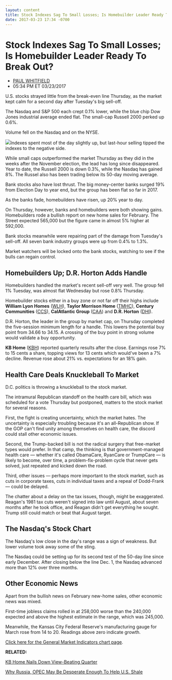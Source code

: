 ```yaml
---
layout: content
title: Stock Indexes Sag To Small Losses; Is Homebuilder Leader Ready To Break Out?
date: 2017-03-23 17:34 -0700
---
```



Stock Indexes Sag To Small Losses; Is Homebuilder Leader Ready To Break Out?
=============================================================================




* [PAUL WHITFIELD](https://www.investors.com/author/whitfieldp/ "Posts by PAUL WHITFIELD")
* 05:34 PM ET 03/23/2017







U.S. stocks strayed little from the break-even line Thursday, as the market kept calm for a second day after Tuesday's big sell-off.


The Nasdaq and S&P 500 each crept 0.1% lower, while the blue chip Dow Jones industrial average ended flat. The small-cap Russell 2000 perked up 0.6%.


Volume fell on the Nasdaq and on the NYSE.


![](https://www.investors.com/wp-content/uploads/2017/03/MP032317-190x300.png)Indexes spent most of the day slightly up, but last-hour selling tipped the indexes to the negative side.


While small caps outperformed the market Thursday as they did in the weeks after the November election, the lead has long since disappeared. Year to date, the Russell 2000 is down 0.3%, while the Nasdaq has gained 8%. The Russel also has been trading below its 50-day moving average.


Bank stocks also have lost thrust. The big money-center banks surged 19% from Election Day to year end, but the group has been flat so far in 2017.


As the banks fade, homebuilders have risen, up 20% year to day.


On Thursday, however, banks and homebuilders were both showing gains. Homebuilders rode a bullish report on new home sales for February. The Street expected 565,000 but the figure came in almost 5% higher at 592,000.


Bank stocks meanwhile were repairing part of the damage from Tuesday's sell-off. All seven bank industry groups were up from 0.4% to 1.3%.


Market watchers will be locked onto the bank stocks, watching to see if the bulls can regain control.


Homebuilders Up; D.R. Horton Adds Handle
----------------------------------------


Homebuilders handled the market's recent sell-off very well. The group fell 1% Tuesday, was almost flat Wednesday but rose 0.8% Thursday.


Homebuilder stocks either in a buy zone or not far off their highs include **William Lyon Homes** ([WLH](https://research.investors.com/quote.aspx?symbol=WLH)), **Taylor Morrison Home** ([TMHC](https://research.investors.com/quote.aspx?symbol=TMHC)), **Century Communities** ([CCS](https://research.investors.com/quote.aspx?symbol=CCS)), **CalAtlantic Group** ([CAA](https://research.investors.com/quote.aspx?symbol=CAA)) and **D.R. Horton** ([DHI](https://research.investors.com/quote.aspx?symbol=DHI)).


D.R. Horton, the leader in the group by market cap, on Thursday completed the five-session minimum length for a handle. This lowers the potential buy point from 34.66 to 34.15. A crossing of the buy point in strong volume would validate a buy opportunity.


**KB Home** ([KBH](https://research.investors.com/quote.aspx?symbol=KBH)) reported quarterly results after the close. Earnings rose 7% to 15 cents a share, topping views for 13 cents which would've been a 7% decline. Revenue rose about 21% vs. expectations for an 18% gain.


Health Care Deals Knuckleball To Market
---------------------------------------


D.C. politics is throwing a knuckleball to the stock market.


The intramural Republican standoff on the health care bill, which was scheduled for a vote Thursday but postponed, matters to the stock market for several reasons.


First, the fight is creating uncertainty, which the market hates. The uncertainty is especially troubling because it's an all-Republican show. If the GOP can't find unity among themselves on health care, the discord could stall other economic issues.


Second, the Trump-backed bill is not the radical surgery that free-market types would prefer. In that camp, the thinking is that government-managed health care — whether it's called ObamaCare, RyanCare or TrumpCare — is likely to become, over time, a problem-fix-problem cycle that never gets solved, just repeated and kicked down the road.


Third, other issues — perhaps more important to the stock market, such as cuts in corporate taxes, cuts in individual taxes and a repeal of Dodd-Frank — could be delayed.


The chatter about a delay on the tax issues, though, might be exaggerated. Reagan's 1981 tax cuts weren't signed into law until August, about seven months after he took office, and Reagan didn't get everything he sought. Trump still could match or beat that August target.


The Nasdaq's Stock Chart
------------------------


The Nasdaq's low close in the day's range was a sign of weakness. But lower volume took away some of the sting.


The Nasdaq could be setting up for its second test of the 50-day line since early December. After closing below the line Dec. 1, the Nasdaq advanced more than 12% over three months.


Other Economic News
-------------------


Apart from the bullish news on February new-home sales, other economic news was mixed.


First-time jobless claims rolled in at 258,000 worse than the 240,000 expected and above the highest estimate in the range, which was 245,000.


Meanwhile, the Kansas City Federal Reserve's manufacturing gauge for March rose from 14 to 20. Readings above zero indicate growth.


[Click here for the General Market Indicators chart page](https://www.investors.com/wp-content/uploads/2017/03/IBD2303152645GMI.pdf).


**RELATED:**


[KB Home Nails Down View-Beating Quarter](https://www.investors.com/news/builders-rally-as-new-home-sales-rise-kb-home-earnings-due/)


[Why Russia, OPEC May Be Desperate Enough To Help U.S. Shale](https://www.investors.com/news/will-opec-lay-the-groundwork-for-extending-cuts-this-weekend/)




